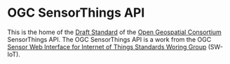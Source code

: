 # OGC SensorThings API

This is the home of the [Draft Standard](http://ogc-iot.github.io/ogc-iot-api/) of the [Open Geospatial Consortium](www.opengeospatial.org/) SensorThings API. The OGC SensorThings API is a work from the OGC [Sensor Web Interface for Internet of Things Standards Woring Group](http://www.opengeospatial.org/projects/groups/sweiotswg)
 (SW-IoT).
